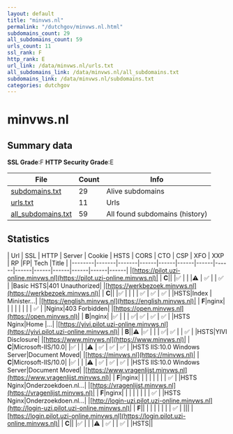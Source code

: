 ```yaml
---
layout: default
title: "minvws.nl"
permalink: "/dutchgov/minvws.nl.html"
subdomains_count: 29
all_subdomains_count: 59
urls_count: 11
ssl_rank: F
http_rank: E
url_link: /data/minvws.nl/urls.txt
all_subdomains_link: /data/minvws.nl/all_subdomains.txt
subdomains_link: /data/minvws.nl/subdomains.txt
categories: dutchgov
---
```



# minvws.nl
## Summary data


**SSL Grade**:F
**HTTP Security Grade**:E


| File       | Count | Info |
|------------|-------|------|
|[subdomains.txt](/data/minvws.nl/subdomains.txt)|29|Alive subdomains|
|[urls.txt](/data/minvws.nl/urls.txt)|11|Urls|
|[all_subdomains.txt](/data/minvws.nl/all_subdomains.txt)|59|All found subdomains (history)|


## Statistics


| Url | SSL | HTTP | Server | Cookie | HSTS | CORS | CTO | CSP | XFO | XXP | RP |FP| Tech |Title |
|--------|-------|-------|------|------|------|------|------|------|------|------|------|------|------|
|[https://pilot.uzi-online.minvws.nl](https://pilot.uzi-online.minvws.nl)| | **C**|| |:white_check_mark: | | |:warning: | :white_check_mark: | | :white_check_mark: | |Basic HSTS|401 Unauthorized|
|[https://werkbezoek.minvws.nl](https://werkbezoek.minvws.nl)| | **C**|| |:white_check_mark: | | | | :white_check_mark: | :white_check_mark: | :white_check_mark: | |HSTS|Index | Minister...|
|[https://english.minvws.nl](https://english.minvws.nl)| | **F**|nginx| | | | | | | | :white_check_mark: | |Nginx|403 Forbidden|
|[https://open.minvws.nl](https://open.minvws.nl)| | **B**|nginx| |:white_check_mark: | | | :white_check_mark:| :white_check_mark: | :white_check_mark: | :white_check_mark: | |HSTS Nginx|Home |...|
|[https://yivi.pilot.uzi-online.minvws.nl](https://yivi.pilot.uzi-online.minvws.nl)| | **B**||:warning: |:white_check_mark: | | | :white_check_mark:| :white_check_mark: | | :white_check_mark: | |HSTS|YIVI Disclosure|
|[https://www.minvws.nl](https://www.minvws.nl)| | **C**|Microsoft-IIS/10.0| |:white_check_mark: | | |:warning: | :white_check_mark: | :white_check_mark: | :white_check_mark: | |HSTS IIS:10.0 Windows Server|Document Moved|
|[https://minvws.nl](https://minvws.nl)| | **C**|Microsoft-IIS/10.0| |:white_check_mark: | | |:warning: | :white_check_mark: | :white_check_mark: | :white_check_mark: | |HSTS IIS:10.0 Windows Server|Document Moved|
|[https://www.vragenlijst.minvws.nl](https://www.vragenlijst.minvws.nl)| | **F**|nginx| | | | | | | | :white_check_mark: | |HSTS Nginx|Onderzoekdoen.nl...|
|[https://vragenlijst.minvws.nl](https://vragenlijst.minvws.nl)| | **F**|nginx| | | | | | | | :white_check_mark: | |HSTS Nginx|Onderzoekdoen.nl...|
|[http://login-uzi.pilot.uzi-online.minvws.nl](http://login-uzi.pilot.uzi-online.minvws.nl)| | **F**|| | | | | | | | :white_check_mark: | |||
|[https://login.pilot.uzi-online.minvws.nl](https://login.pilot.uzi-online.minvws.nl)| | **C**|| |:white_check_mark: | | |:warning: | :white_check_mark: | | :white_check_mark: | |HSTS||